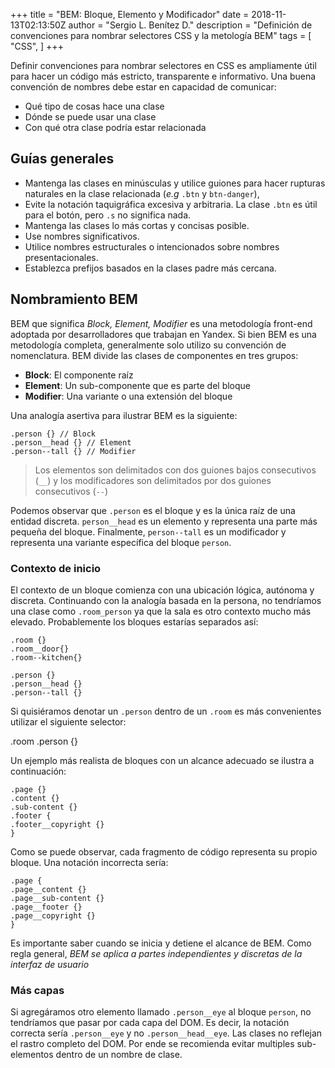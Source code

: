 +++
title = "BEM: Bloque, Elemento y Modificador"
date = 2018-11-13T02:13:50Z
author = "Sergio L. Benítez D."
description = "Definición de convenciones para nombrar selectores CSS y la metología BEM"
tags = [
    "CSS",
]
+++

Definir convenciones para nombrar selectores en CSS es ampliamente útil para hacer un código más estricto, transparente e informativo. Una buena convención de nombres debe estar en capacidad de comunicar:

+ Qué tipo de cosas hace una clase
+ Dónde se puede usar una clase
+ Con qué otra clase podría estar relacionada

## Guías generales
+ Mantenga las clases en minúsculas y utilice guiones para hacer rupturas naturales en la clase relacionada (_e.g_ `.btn` y `btn-danger`),
+ Evite la notación taquigráfica excesiva y arbitraria. La clase `.btn` es útil para el botón, pero `.s` no significa nada.
+ Mantenga las clases lo más cortas y concisas posible.
+ Use nombres significativos.
+ Utilice nombres estructurales o intencionados sobre nombres presentacionales.
+ Establezca prefijos basados en la clases padre más cercana.

## Nombramiento BEM
BEM que significa _Block, Element, Modifier_ es una metodología front-end adoptada por desarrolladores que trabajan en Yandex. Si bien BEM es una metodología completa, generalmente solo utilizo su convención de nomenclatura. BEM divide las clases de componentes en tres grupos:

+ **Block**: El componente raíz
+ **Element**: Un sub-componente que es parte del bloque
+ **Modifier**: Una variante o una extensión del bloque

Una analogía asertiva para ilustrar BEM es la siguiente:

```
.person {} // Block
.person__head {} // Element
.person--tall {} // Modifier
```
> Los elementos son delimitados con dos guiones bajos consecutivos (`__`) y los modificadores son delimitados por dos guiones consecutivos (`--`)

Podemos observar que `.person` es el bloque y es la única raíz de una entidad discreta. `person__head` es un elemento y representa una parte más pequeña del bloque. Finalmente, `person--tall` es un modificador y representa una variante específica del bloque `person`.

### Contexto de inicio

El contexto de un bloque comienza con una ubicación lógica, autónoma y discreta. Continuando con la analogía basada en la persona, no tendríamos una clase como `.room_person` ya que la sala es otro contexto mucho más elevado. Probablemente los bloques estarías separados así:

```
.room {}
.room__door{}
.room--kitchen{}

.person {}
.person__head {}
.person--tall {}
```

Si quisiéramos denotar un `.person` dentro de un `.room` es más convenientes utilizar el siguiente selector:

  .room .person {}

Un ejemplo más realista de bloques con un alcance adecuado se ilustra a continuación:

```
.page {}
.content {}
.sub-content {}
.footer {
.footer__copyright {}
}
```

Como se puede observar, cada fragmento de código representa su propio bloque. Una notación incorrecta sería:

```
.page {
.page__content {}
.page__sub-content {}
.page__footer {}
.page__copyright {}
}
```

Es importante saber cuando se inicia y detiene el alcance de BEM. Como regla general, _BEM se aplica a partes independientes y discretas de la interfaz de usuario_

### Más capas

Si agregáramos otro elemento llamado `.person__eye` al bloque `person`, no tendríamos que pasar por cada capa del DOM. Es decir, la notación correcta sería `.person__eye` y no `.person__head__eye`. Las clases no reflejan el rastro completo del DOM. Por ende se recomienda evitar multiples sub-elementos dentro de un nombre de clase.
